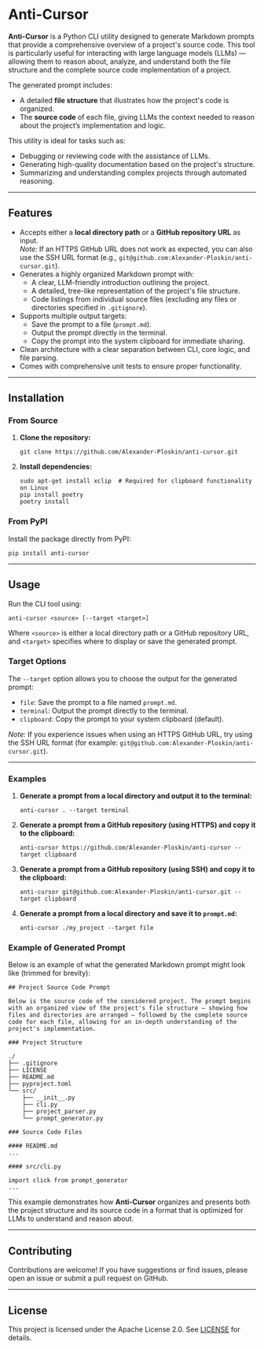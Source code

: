 # Anti-Cursor

**Anti-Cursor** is a Python CLI utility designed to generate Markdown prompts that provide a comprehensive overview of a project's source code. This tool is particularly useful for interacting with large language models (LLMs) — allowing them to reason about, analyze, and understand both the file structure and the complete source code implementation of a project.

The generated prompt includes:
- A detailed **file structure** that illustrates how the project's code is organized.
- The **source code** of each file, giving LLMs the context needed to reason about the project’s implementation and logic.

This utility is ideal for tasks such as:
- Debugging or reviewing code with the assistance of LLMs.
- Generating high-quality documentation based on the project's structure.
- Summarizing and understanding complex projects through automated reasoning.

---

## Features

- Accepts either a **local directory path** or a **GitHub repository URL** as input.  
  *Note:* If an HTTPS GitHub URL does not work as expected, you can also use the SSH URL format (e.g., `git@github.com:Alexander-Ploskin/anti-cursor.git`).
- Generates a highly organized Markdown prompt with:
  - A clear, LLM-friendly introduction outlining the project.
  - A detailed, tree-like representation of the project's file structure.
  - Code listings from individual source files (excluding any files or directories specified in `.gitignore`).
- Supports multiple output targets:
  - Save the prompt to a file (`prompt.md`).
  - Output the prompt directly in the terminal.
  - Copy the prompt into the system clipboard for immediate sharing.
- Clean architecture with a clear separation between CLI, core logic, and file parsing.
- Comes with comprehensive unit tests to ensure proper functionality.

---

## Installation

### From Source

1. **Clone the repository:**
   ```
   git clone https://github.com/Alexander-Ploskin/anti-cursor.git
   ```

2. **Install dependencies:**
   ```
   sudo apt-get install xclip  # Required for clipboard functionality on Linux
   pip install poetry
   poetry install
   ```

### From PyPI

Install the package directly from PyPI:
```
pip install anti-cursor
```

---

## Usage

Run the CLI tool using:
```
anti-cursor <source> [--target <target>]
```

Where `<source>` is either a local directory path or a GitHub repository URL, and `<target>` specifies where to display or save the generated prompt.

### Target Options
The `--target` option allows you to choose the output for the generated prompt:
- `file`: Save the prompt to a file named `prompt.md`.
- `terminal`: Output the prompt directly to the terminal.
- `clipboard`: Copy the prompt to your system clipboard (default).

*Note:* If you experience issues when using an HTTPS GitHub URL, try using the SSH URL format (for example: `git@github.com:Alexander-Ploskin/anti-cursor.git`).

---

### Examples

1. **Generate a prompt from a local directory and output it to the terminal:**
   ```
   anti-cursor . --target terminal
   ```

2. **Generate a prompt from a GitHub repository (using HTTPS) and copy it to the clipboard:**
   ```
   anti-cursor https://github.com/Alexander-Ploskin/anti-cursor --target clipboard
   ```

3. **Generate a prompt from a GitHub repository (using SSH) and copy it to the clipboard:**
   ```
   anti-cursor git@github.com:Alexander-Ploskin/anti-cursor.git --target clipboard
   ```

4. **Generate a prompt from a local directory and save it to `prompt.md`:**
   ```
   anti-cursor ./my_project --target file
   ```

### Example of Generated Prompt

Below is an example of what the generated Markdown prompt might look like (trimmed for brevity):

```
## Project Source Code Prompt

Below is the source code of the considered project. The prompt begins with an organized view of the project's file structure — showing how files and directories are arranged — followed by the complete source code for each file, allowing for an in-depth understanding of the project's implementation.

### Project Structure

./
├── .gitignore
├── LICENSE
├── README.md
├── pyproject.toml
└── src/
    ├── __init__.py
    ├── cli.py
    ├── project_parser.py
    └── prompt_generator.py

### Source Code Files

#### README.md
...

#### src/cli.py

import click from prompt_generator
...
```

This example demonstrates how **Anti-Cursor** organizes and presents both the project structure and its source code in a format that is optimized for LLMs to understand and reason about.

---

## Contributing

Contributions are welcome! If you have suggestions or find issues, please open an issue or submit a pull request on GitHub.

---

## License

This project is licensed under the Apache License 2.0. See [LICENSE](./LICENSE) for details.
